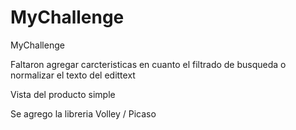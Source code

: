 # MyChallenge
MyChallenge

Faltaron agregar carcteristicas en cuanto el filtrado de busqueda o normalizar el texto del edittext

Vista del producto simple

Se agrego la libreria Volley / Picaso
